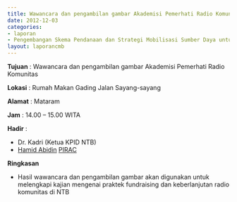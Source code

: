 ```yaml
---
title: Wawancara dan pengambilan gambar Akademisi Pemerhati Radio Komunitas 
date: 2012-12-03
categories:
- laporan
- Pengembangan Skema Pendanaan dan Strategi Mobilisasi Sumber Daya untuk Keberlanjutan Media komunitas di Indonesia
layout: laporancmb
---
```



**Tujuan** : Wawancara dan pengambilan gambar Akademisi Pemerhati Radio Komunitas 

**Lokasi** : Rumah Makan Gading Jalan Sayang-sayang 

**Alamat** : Mataram

**Jam** : 14.00 – 15.00 WITA 

**Hadir** :
* Dr. Kadri (Ketua KPID NTB) 
* [Hamid Abidin](http://wiki.ciptamedia.org/wiki/Hamid_Abidin) [PIRAC](http://wiki.ciptamedia.org/wiki/PIRAC)

**Ringkasan**  
* Hasil wawancara dan pengambilan gambar akan digunakan untuk melengkapi kajian mengenai praktek fundraising dan keberlanjutan radio komunitas di NTB
